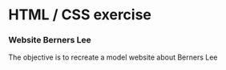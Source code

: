 # HTML / CSS exercise

### Website Berners Lee

The objective is to recreate a model website about Berners Lee
